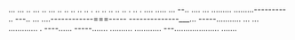 ... ... .. ... .. ... .. .. .. .. .. . .. .. .. .. .. . .. . .... 
..... ...
--.. ....
... 
.........
.........---------
.. 
---.. 
... ....------------===-----
--------------___... 
-----........... 
... ... ............. . ----...... -----....... 
.......... 
............ 
---.................... 
....... 
